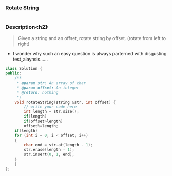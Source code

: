 ### Rotate String <h1>
### Description<h2》
>Given a string and an offset, rotate string by offset. (rotate from left to right)
- I wonder why such an easy question is always parterned with disgusting test_alaynsis……
```C++
class Solution {
public:
    /**
     * @param str: An array of char
     * @param offset: An integer
     * @return: nothing
     */
    void rotateString(string &str, int offset) {
        // write your code here
        int length = str.size();
        if(length)
        if(offset>length)
        offset%=length;
	if(length)
	for (int i = 0; i < offset; i++)
	{	
		char end = str.at(length - 1);
		str.erase(length - 1);
		str.insert(0, 1, end);
	}
    }
};
```
